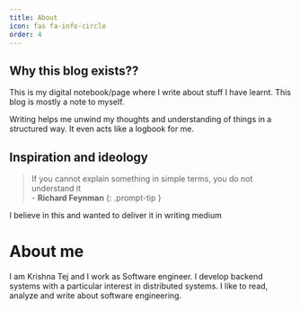 ```yaml
---
title: About
icon: fas fa-info-circle
order: 4
---
```


## Why this blog exists??
This is my digital notebook/page where I write about stuff I have learnt. This blog is mostly a note to myself.

Writing helps me unwind my thoughts and understanding of things in a structured way. It even acts like a logbook for me.

## Inspiration and ideology

> If you cannot explain something in simple terms, you do not understand it <br>
>   \- **Richard Feynman**
{: .prompt-tip }

I believe in this and wanted to deliver it in writing medium

# About me
I am Krishna Tej and I work as Software engineer. I develop backend systems with a particular
interest in distributed systems. I like to read, analyze and write about software engineering.

